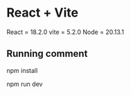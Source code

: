 # React + Vite

React = 18.2.0
vite = 5.2.0
Node = 20.13.1

## Running comment

npm install

npm run dev